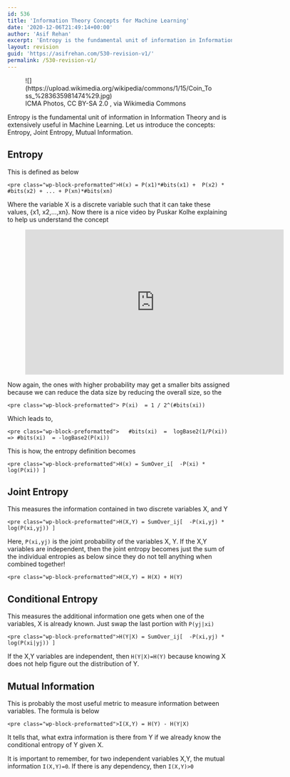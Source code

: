 ```yaml
---
id: 536
title: 'Information Theory Concepts for Machine Learning'
date: '2020-12-06T21:49:14+00:00'
author: 'Asif Rehan'
excerpt: 'Entropy is the fundamental unit of information in Information Theory and is extensively useful in Machine Learning. Let us introduce the concepts: Entropy, Joint Entropy, Mutual Information. '
layout: revision
guid: 'https://asifrehan.com/530-revision-v1/'
permalink: /530-revision-v1/
---
```


<figure class="wp-block-image size-large is-resized">![](https://upload.wikimedia.org/wikipedia/commons/1/15/Coin_Toss_%283635981474%29.jpg)<figcaption>ICMA Photos, CC BY-SA 2.0 <https://creativecommons.org/licenses/by-sa/2.0>, via Wikimedia Commons</figcaption></figure>Entropy is the fundamental unit of information in Information Theory and is extensively useful in Machine Learning. Let us introduce the concepts: Entropy, Joint Entropy, Mutual Information.

## Entropy

This is defined as below

```
<pre class="wp-block-preformatted">H(x) = P(x1)*#bits(x1) +  P(x2) * #bits(x2) + ... + P(xn)*#bits(xn) 
```

Where the variable X is a discrete variable such that it can take these values, {x1, x2,…,xn}. Now there is a nice video by Puskar Kolhe explaining to help us understand the concept

<figure class="wp-block-embed-youtube wp-block-embed is-type-video is-provider-youtube wp-embed-aspect-16-9 wp-has-aspect-ratio"><div class="wp-block-embed__wrapper"><iframe allow="accelerometer; autoplay; clipboard-write; encrypted-media; gyroscope; picture-in-picture" allowfullscreen="" frameborder="0" height="326" src="https://www.youtube.com/embed/QNua92rpp2Q?feature=oembed" title="Expected size of the message Quiz Solution - Georgia Tech - Machine Learning" width="580"></iframe></div></figure>Now again, the ones with higher probability may get a smaller bits assigned because we can reduce the data size by reducing the overall size, so the

```
<pre class="wp-block-preformatted"> P(xi)  = 1 / 2^(#bits(xi))
```

Which leads to,

```
<pre class="wp-block-preformatted">   #bits(xi)  =  logBase2(1/P(xi)) 
=> #bits(xi)  = -logBase2(P(xi))
```

This is how, the entropy definition becomes

```
<pre class="wp-block-preformatted">H(x) = SumOver_i[  -P(xi) * log(P(xi)) ]
```

## Joint Entropy

This measures the information contained in two discrete variables X, and Y

```
<pre class="wp-block-preformatted">H(X,Y) = SumOver_ij[  -P(xi,yj) * log(P(xi,yj)) ]
```

Here, `P(xi,yj)` is the joint probability of the variables X, Y. If the X,Y variables are independent, then the joint entropy becomes just the sum of the individual entropies as below since they do not tell anything when combined together!

```
<pre class="wp-block-preformatted">H(X,Y) = H(X) + H(Y)
```

## Conditional Entropy

This measures the additional information one gets when one of the variables, X is already known. Just swap the last portion with `P(yj|xi)`

```
<pre class="wp-block-preformatted">H(Y|X) = SumOver_ij[  -P(xi,yj) * log(P(xi|yj)) ]
```

If the X,Y variables are independent, then `H(Y|X)=H(Y)` because knowing X does not help figure out the distribution of Y.

## Mutual Information

This is probably the most useful metric to measure information between variables. The formula is below

```
<pre class="wp-block-preformatted">I(X,Y) = H(Y) - H(Y|X)
```

It tells that, what extra information is there from Y if we already know the conditional entropy of Y given X.

It is important to remember, for two independent variables X,Y, the mutual information `I(X,Y)=0`. If there is any dependency, then `I(X,Y)>0`